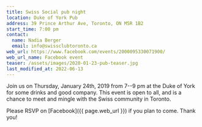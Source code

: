 ```yaml
---
title: Swiss Social pub night
location: Duke of York Pub
address: 39 Prince Arthur Ave, Toronto, ON M5R 1B2
start_time: 7:00 pm
contact:
  name: Nadia Berger
  email: info@swissclubtoronto.ca
web_url: https://www.facebook.com/events/2000095330071900/
web_url_name: Facebook event
teaser: /assets/images/2020-01-23-pub-teaser.jpg
last_modified_at: 2022-06-13
---
```


Join us on Thursday, January 24th, 2019 from 7--9 pm at the Duke of York for
some drinks and good company. This event is open to all, and is a chance to
meet and mingle with the Swiss community in Toronto.

Please RSVP on [Facebook]({{ page.web_url }}) if you plan to come. Thank you!
